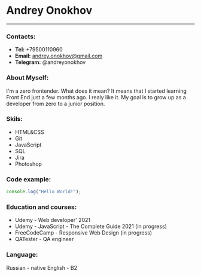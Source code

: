 # Andrey Onokhov
---
### Contacts:

* **Tel:** +79500110960
* **Email:** andrey.onokhov@gmail.com
* **Telegram:** @andreyonokhov

### About Myself:
I'm a zero frontender. What does it mean? It means that I started learning Front End just a few months ago. I realy like it. My goal is to grow up as a developer from zero to a junior position. 

### Skils:

* HTML&CSS
* Git
* JavaScript
* SQL
* Jira
* Photoshop


### Code example:
```javascript
console.log("Hello World!");
```
### Education and courses:

* Udemy - Web developer' 2021
* Udemy - JavaScript - The Complete Guide 2021 (in progress)
* FreeCodeCamp - Responsive Web Design (in progress)
* QATester - QA engineer

### Language:
Russian - native
English - B2